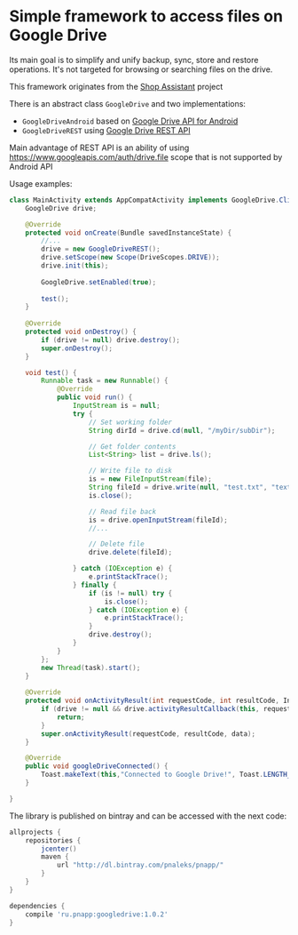 # Simple framework to access files on Google Drive

Its main goal is to simplify and unify backup, sync, store and restore operations. It's not targeted for browsing or searching files on the drive.

This framework originates from the [Shop Assistant](https://play.google.com/store/apps/details?id=pnapp.productivity.store) project

There is an abstract class `GoogleDrive` and two implementations:

- `GoogleDriveAndroid` based on [Google Drive API for Android](https://developers.google.com/drive/android/)
- `GoogleDriveREST` using [Google Drive REST API](https://developers.google.com/drive/v3/web/about-sdk)

Main advantage of REST API is an ability of using https://www.googleapis.com/auth/drive.file scope that is not supported by Android API 

Usage examples:

```java
class MainActivity extends AppCompatActivity implements GoogleDrive.Client {
    GoogleDrive drive;

    @Override
    protected void onCreate(Bundle savedInstanceState) {
        //...
        drive = new GoogleDriveREST();
        drive.setScope(new Scope(DriveScopes.DRIVE));
        drive.init(this);
        
        GoogleDrive.setEnabled(true);
        
        test();
    }
    
    @Override
    protected void onDestroy() {
        if (drive != null) drive.destroy();
        super.onDestroy();
    }

    void test() {
        Runnable task = new Runnable() {
            @Override
            public void run() {
                InputStream is = null;
                try {
                    // Set working folder
                    String dirId = drive.cd(null, "/myDir/subDir");

                    // Get folder contents
                    List<String> list = drive.ls();

                    // Write file to disk
                    is = new FileInputStream(file);
                    String fileId = drive.write(null, "test.txt", "text/plain", is);
                    is.close();

                    // Read file back
                    is = drive.openInputStream(fileId);
                    //...

                    // Delete file
                    drive.delete(fileId);

                } catch (IOException e) {
                    e.printStackTrace();
                } finally {
                    if (is != null) try {
                        is.close();
                    } catch (IOException e) {
                        e.printStackTrace();
                    }
                    drive.destroy();
                }
            }
        };
        new Thread(task).start();
    }
    
    @Override
    protected void onActivityResult(int requestCode, int resultCode, Intent data) {
        if (drive != null && drive.activityResultCallback(this, requestCode, resultCode, data)) {
            return;
        }
        super.onActivityResult(requestCode, resultCode, data);
    }

    @Override
    public void googleDriveConnected() {
        Toast.makeText(this,"Connected to Google Drive!", Toast.LENGTH_SHORT).show();
    }

}
```

The library is published on bintray and can be accessed with the next code:

```gradle
allprojects {
    repositories {
        jcenter()
        maven {
            url "http://dl.bintray.com/pnaleks/pnapp/"
        }
    }
}

dependencies {
    compile 'ru.pnapp:googledrive:1.0.2'
}
```
